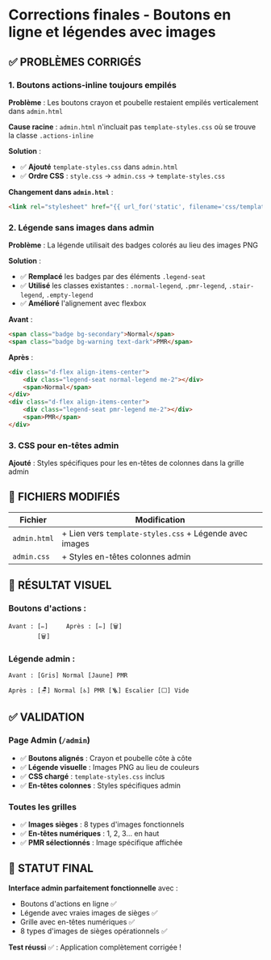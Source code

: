 # Corrections finales - Boutons en ligne et légendes avec images

## ✅ PROBLÈMES CORRIGÉS

### 1. Boutons actions-inline toujours empilés
**Problème** : Les boutons crayon et poubelle restaient empilés verticalement dans `admin.html`

**Cause racine** : `admin.html` n'incluait pas `template-styles.css` où se trouve la classe `.actions-inline`

**Solution** :
- ✅ **Ajouté** `template-styles.css` dans `admin.html`
- ✅ **Ordre CSS** : `style.css` → `admin.css` → `template-styles.css`

**Changement dans `admin.html`** :
```html
<link rel="stylesheet" href="{{ url_for('static', filename='css/template-styles.css') }}">
```

### 2. Légende sans images dans admin
**Problème** : La légende utilisait des badges colorés au lieu des images PNG

**Solution** :
- ✅ **Remplacé** les badges par des éléments `.legend-seat`
- ✅ **Utilisé** les classes existantes : `.normal-legend`, `.pmr-legend`, `.stair-legend`, `.empty-legend`
- ✅ **Amélioré** l'alignement avec flexbox

**Avant** :
```html
<span class="badge bg-secondary">Normal</span>
<span class="badge bg-warning text-dark">PMR</span>
```

**Après** :
```html
<div class="d-flex align-items-center">
    <div class="legend-seat normal-legend me-2"></div>
    <span>Normal</span>
</div>
<div class="d-flex align-items-center">
    <div class="legend-seat pmr-legend me-2"></div>
    <span>PMR</span>
</div>
```

### 3. CSS pour en-têtes admin
**Ajouté** : Styles spécifiques pour les en-têtes de colonnes dans la grille admin

## 🎯 FICHIERS MODIFIÉS

| Fichier | Modification |
|---------|-------------|
| `admin.html` | + Lien vers `template-styles.css` + Légende avec images |
| `admin.css` | + Styles en-têtes colonnes admin |

## 🎨 RÉSULTAT VISUEL

### Boutons d'actions :
```
Avant : [✏️]     Après : [✏️] [🗑️]
        [🗑️]
```

### Légende admin :
```
Avant : [Gris] Normal [Jaune] PMR

Après : [🪑] Normal [♿] PMR [🪜] Escalier [⬜] Vide
```

## ✅ VALIDATION

### Page Admin (`/admin`)
- ✅ **Boutons alignés** : Crayon et poubelle côte à côte
- ✅ **Légende visuelle** : Images PNG au lieu de couleurs  
- ✅ **CSS chargé** : `template-styles.css` inclus
- ✅ **En-têtes colonnes** : Styles spécifiques admin

### Toutes les grilles
- ✅ **Images sièges** : 8 types d'images fonctionnels
- ✅ **En-têtes numériques** : 1, 2, 3... en haut
- ✅ **PMR sélectionnés** : Image spécifique affichée

## 🚀 STATUT FINAL
**Interface admin parfaitement fonctionnelle** avec :
- Boutons d'actions en ligne ✅
- Légende avec vraies images de sièges ✅  
- Grille avec en-têtes numériques ✅
- 8 types d'images de sièges opérationnels ✅

**Test réussi** ✅ : Application complètement corrigée !
